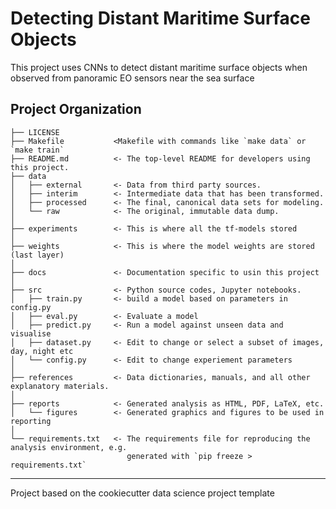 # Detecting Distant Maritime Surface Objects

This project uses CNNs to detect distant maritime surface objects when observed from panoramic EO sensors near the sea surface

## Project Organization

    ├── LICENSE
    ├── Makefile           <Makefile with commands like `make data` or `make train`
    ├── README.md          <- The top-level README for developers using this project.
    ├── data
    │   ├── external       <- Data from third party sources.
    │   ├── interim        <- Intermediate data that has been transformed.
    │   ├── processed      <- The final, canonical data sets for modeling.
    │   └── raw            <- The original, immutable data dump.
    │
    ├── experiments        <- This is where all the tf-models stored
    │
    ├── weights            <- This is where the model weights are stored (last layer)
    │
    ├── docs               <- Documentation specific to usin this project
    │
    ├── src                <- Python source codes, Jupyter notebooks. 
    │   ├── train.py       <- build a model based on parameters in config.py
    │   ├── eval.py        <- Evaluate a model
    │   ├── predict.py     <- Run a model against unseen data and visualise
    │   ├── dataset.py     <- Edit to change or select a subset of images, day, night etc
    │   └── config.py      <- Edit to change experiement parameters
    │
    ├── references         <- Data dictionaries, manuals, and all other explanatory materials.
    │
    ├── reports            <- Generated analysis as HTML, PDF, LaTeX, etc.
    │   └── figures        <- Generated graphics and figures to be used in reporting
    │
    └── requirements.txt   <- The requirements file for reproducing the analysis environment, e.g.
                              generated with `pip freeze > requirements.txt`
  
--------

Project based on the cookiecutter data science project template
